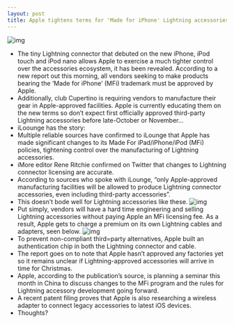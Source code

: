 ```yaml
---
layout: post
title: Apple tightens terms for 'Made for iPhone' Lightning accessories
---
```

![img](http://media.idownloadblog.com/wp-content/uploads/2012/09/Lightning-Connector.jpg)
* The tiny Lightning connector that debuted on the new iPhone, iPod touch and iPod nano allows Apple to exercise a much tighter control over the accessories ecosystem, it has been revealed. According to a new report out this morning, all vendors seeking to make products bearing the ‘Made for iPhone’ (MFi) trademark must be approved by Apple.
* Additionally, club Cupertino is requiring vendors to manufacture their gear in Apple-approved facilities. Apple is currently educating them on the new terms so don’t expect first officially approved third-party Lightning accessories before late-October or November…
* iLoounge has the story:
* Multiple reliable sources have confirmed to iLounge that Apple has made significant changes to its Made For iPad/iPhone/iPod (MFi) policies, tightening control over the manufacturing of Lightning accessories.
* iMore editor Rene Ritchie confirmed on Twitter that changes to Lightning connector licensing are accurate.
* According to sources who spoke with iLounge, “only Apple-approved manufacturing facilities will be allowed to produce Lightning connector accessories, even including third-party accessories”.
* This doesn’t bode well for Lightning accessories like these.
![img](http://media.idownloadblog.com/wp-content/uploads/2012/09/Nanotch-Lightning-adapter.png)
* Put simply, vendors will have a hard time engineering and selling Lightning accessories without paying Apple an MFi licensing fee. As a result, Apple gets to charge a premium on its own Lightning cables and adapters, seen below.
![img](http://media.idownloadblog.com/wp-content/uploads/2012/09/Lightning-adapter.jpg)
* To prevent non-compliant third=party alternatives, Apple built an authentication chip in both the Lightning connector and cable.
* The report goes on to note that Apple hasn’t approved any factories yet so it remains unclear if Lightning-approved accessories will arrive in time for Christmas.
* Apple, according to the publication’s source, is planning a seminar this month in China to discuss changes to the MFi program and the rules for Lightning accessory development going forward.
* A recent patent filing proves that Apple is also researching a wireless adapter to connect legacy accessories to latest iOS devices.
* Thoughts?

